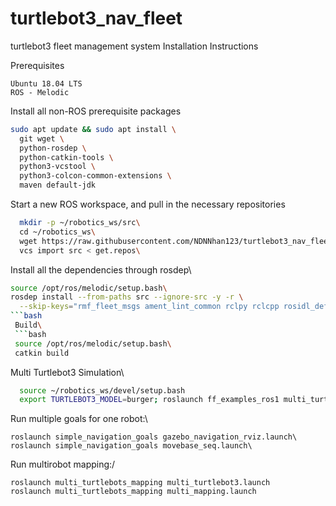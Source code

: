 # turtlebot3_nav_fleet
turtlebot3 fleet management system
Installation Instructions

Prerequisites

    Ubuntu 18.04 LTS
    ROS - Melodic


Install all non-ROS prerequisite packages

```bash
sudo apt update && sudo apt install \
  git wget \
  python-rosdep \
  python-catkin-tools \
  python3-vcstool \
  python3-colcon-common-extensions \
  maven default-jdk   
```
  
Start a new ROS workspace, and pull in the necessary repositories
```bash
  mkdir -p ~/robotics_ws/src\
  cd ~/robotics_ws\
  wget https://raw.githubusercontent.com/NDNNhan123/turtlebot3_nav_fleet/master/get.repos\
  vcs import src < get.repos\
  ```

Install all the dependencies through rosdep\\
```bash
source /opt/ros/melodic/setup.bash\
rosdep install --from-paths src --ignore-src -y -r \
  --skip-keys="rmf_fleet_msgs ament_lint_common rclpy rclcpp rosidl_default_generators ament_cmake builtin_interfaces"
```bash
 Build\
 ```bash
 source /opt/ros/melodic/setup.bash\
 catkin build
 ```
 
 Multi Turtlebot3 Simulation\
 ```bash
   source ~/robotics_ws/devel/setup.bash
   export TURTLEBOT3_MODEL=burger; roslaunch ff_examples_ros1 multi_turtlebot3_ff.launch
 ```
   
 Run multiple goals for one robot:\
 
    roslaunch simple_navigation_goals gazebo_navigation_rviz.launch\
    roslaunch simple_navigation_goals movebase_seq.launch\
 Run multirobot mapping:/
 
    roslaunch multi_turtlebots_mapping multi_turtlebot3.launch
    roslaunch multi_turtlebots_mapping multi_mapping.launch
